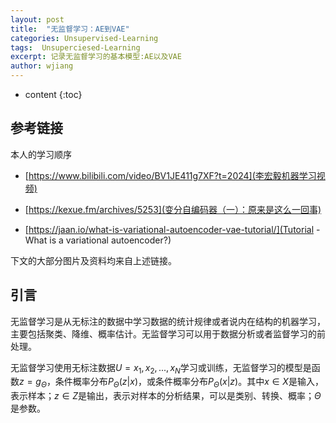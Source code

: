 ```yaml
---
layout: post
title:  "无监督学习：AE到VAE"
categories: Unsupervised-Learning
tags:  Unsuperciesed-Learning
excerpt: 记录无监督学习的基本模型:AE以及VAE
author: wjiang
---
```


* content
{:toc}

## 参考链接

本人的学习顺序
* [https://www.bilibili.com/video/BV1JE411g7XF?t=2024](李宏毅机器学习视频)

* [https://kexue.fm/archives/5253](变分自编码器（一）：原来是这么一回事)

* [https://jaan.io/what-is-variational-autoencoder-vae-tutorial/](Tutorial - What is a variational autoencoder?)

下文的大部分图片及资料均来自上述链接。

## 引言
无监督学习是从无标注的数据中学习数据的统计规律或者说内在结构的机器学习，主要包括聚类、降维、概率估计。无监督学习可以用于数据分析或者监督学习的前处理。

无监督学习使用无标注数据$U = {x_1, x_2, ..., x_N}$学习或训练，无监督学习的模型是函数$z = g_{\Theta}$，条件概率分布$P_{\Theta}(z|x)$，或条件概率分布$P_{\Theta}(x|z)$。其中$x \in X$是输入，表示样本；$z \in Z$是输出，表示对样本的分析结果，可以是类别、转换、概率；$\Theta$是参数。

